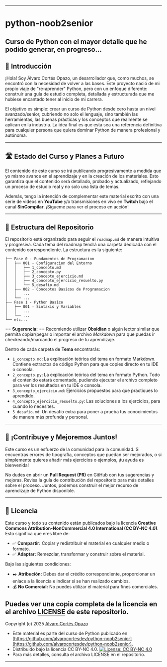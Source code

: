 -----
# python-noob2senior
Curso de Python con el mayor detalle que he podido generar, en progreso...
-----

## 👋 Introducción

¡Hola\! Soy Álvaro Cortés Opazo, un desarrollador que, como muchos, se encontró con la necesidad de volver a las bases. Este proyecto nació de mi propio viaje de "re-aprender" Python, pero con un enfoque diferente: construir una guía de estudio completa, detallada y estructurada que me hubiese encantado tener al inicio de mi carrera.

El objetivo es simple: crear un curso de Python desde cero hasta un nivel avanzado/senior, cubriendo no solo el lenguaje, sino también las herramientas, las buenas prácticas y los conceptos que realmente se aplican en la industria. La idea final es que esta sea una referencia definitiva para cualquier persona que quiera dominar Python de manera profesional y autónoma.

-----

## 🛣️ Estado del Curso y Planes a Futuro

El contenido de este curso se irá publicando progresivamente a medida que yo mismo avance en el aprendizaje y en la creación de los materiales. Esto garantiza que el contenido será detallado, probado y actualizado, reflejando un proceso de estudio real y no solo una lista de temas.

Además, tengo la intención de complementar este material escrito con una serie de videos en **YouTube** y/o transmisiones en vivo en **Twitch** bajo el canal **SinCompilar**. ¡Sígueme para ver el proceso en acción\!

-----

## 📁 Estructura del Repositorio

El repositorio está organizado para seguir el `roadmap.md` de manera intuitiva y progresiva. Cada tema del roadmap tendrá una carpeta dedicada con el contenido correspondiente. La estructura es la siguiente:

```
├── Fase 0 - Fundamentos de Programacion
│   ├── 001 - Configuracion del Entorno
│   │   ├── 1_concepto.md
│   │   ├── 2_concepto.py
│   │   ├── 3_concepto_ejercicio.md
│   │   ├── 4_concepto_ejercicio_resuelto.py
│   │   └── 5_desafio.md
│   ├── 002 - Conceptos Basicos de Programacion
│   │   ...
│   └── ...
├── Fase 1 - Python Basico
│   ├── 001 - Sintaxis y Variables
│   │   ...
│   └── ...
└── etc...
```

== **Sugerencia:** == Recomiendo utilizar **Obsidian** o algún lector similar que permita copiar/pegar o importar el archivo _Markdown_ para que puedas ir checkeando/marcando el progreso de tu aprendizaje.

Dentro de cada carpeta de **Tema** encontrarás:

  * `1_concepto.md`: La explicación teórica del tema en formato Markdown. Contiene extractos de código Python para que copies directo en tu IDE o consola.
  * `2_concepto.py`: La explicación teórica del tema en formato Python. Todo el contenido estará comentado, pudiendo ejecutar el archivo completo para ver los resultados en tu IDE o consola.
  * `3_concepto_ejercicio.md`: Ejercicios propuestos para que practiques lo aprendido.
  * `4_concepto_ejercicio_resuelto.py`: Las soluciones a los ejercicios, para cuando lo necesites.
  * `5_desafio.md`: Un desafío extra para poner a prueba tus conocimientos de manera más profunda y personal.

-----

## 🤝 ¡Contribuye y Mejoremos Juntos\!

Este curso es un esfuerzo de la comunidad para la comunidad. Si encuentras errores de tipografía, conceptos que puedan ser mejorados, o si simplemente quieres añadir más ejercicios o ejemplos, ¡tu ayuda es bienvenida\!

No dudes en abrir un **Pull Request (PR)** en GitHub con tus sugerencias y mejoras. Revisa la guía de contribución del repositorio para más detalles sobre el proceso. Juntos, podemos construir el mejor recurso de aprendizaje de Python disponible.

-----

## 📜 Licencia

Este curso y todo su contenido están publicados bajo la licencia **Creative Commons Attribution-NonCommercial 4.0 International (CC BY-NC 4.0)**.
Esto significa que eres libre de:
  * ✅ **Compartir:** Copiar y redistribuir el material en cualquier medio o formato.
  * ✅ **Adaptar:** Remezclar, transformar y construir sobre el material.

Bajo las siguientes condiciones:
  * ✒️ **Atribución:** Debes dar el crédito correspondiente, proporcionar un enlace a la licencia e indicar si se han realizado cambios.
  * 💰 **No Comercial:** No puedes utilizar el material para fines comerciales.

Puedes ver una copia completa de la licencia en el archivo [LICENSE](https://www.google.com/search?q=LICENSE) de este repositorio.
-----
Copyright (c) 2025 [Alvaro Cortés Opazo](https://alvarocortes.cl/)

- Este material es parte del curso de Python publicado en [https://github.com/alvarocortesdev/python-noob2senior](https://github.com/alvarocortesdev/python-noob2senior).
- Distribuido bajo la licencia CC BY-NC 4.0. [![License: CC BY-NC 4.0](https://img.shields.io/badge/License-CC%20BY--NC%204.0-lightgrey.svg)](https://creativecommons.org/licenses/by-nc/4.0/) 
- Para más detalles, consulta el archivo LICENSE en el repositorio.

---
